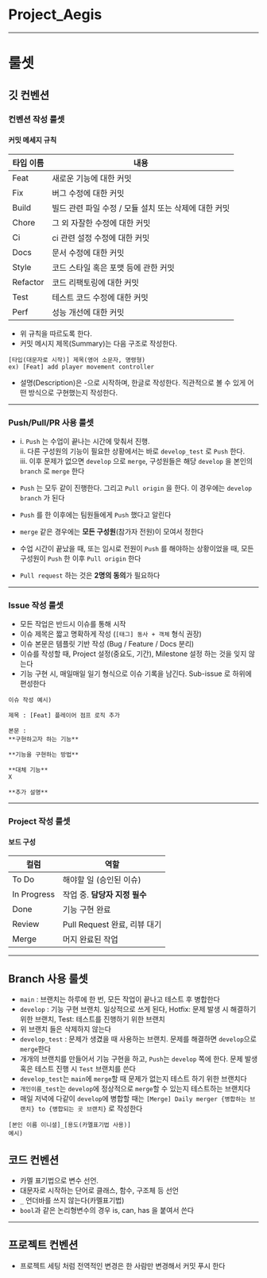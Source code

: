 # Project_Aegis
***
# 룰셋
## 깃 컨벤션
### 컨벤션 작성 룰셋
#### 커밋 메세지 규칙 

| 타입 이름  | 내용                                                   |
|------------|--------------------------------------------------------|
| Feat       | 새로운 기능에 대한 커밋                                |
| Fix        | 버그 수정에 대한 커밋                                  |
| Build      | 빌드 관련 파일 수정 / 모듈 설치 또는 삭제에 대한 커밋 |
| Chore      | 그 외 자잘한 수정에 대한 커밋                          |
| Ci         | ci 관련 설정 수정에 대한 커밋                         |
| Docs       | 문서 수정에 대한 커밋                                  |
| Style      | 코드 스타일 혹은 포맷 등에 관한 커밋                  |
| Refactor   | 코드 리팩토링에 대한 커밋                              |
| Test       | 테스트 코드 수정에 대한 커밋                           |
| Perf       | 성능 개선에 대한 커밋                                  |

- 위 규칙을 따르도록 한다.
- 커밋 메시지 제목(Summary)는 다음 구조로 작성한다.
```
[타입(대문자로 시작)] 제목(영어 소문자, 명령형)
ex) [Feat] add player movement controller
```
- 설명(Description)은 -으로 시작하며, 한글로 작성한다. 직관적으로 볼 수 있게 어떤 방식으로 구현했는지 작성한다.
---
### Push/Pull/PR 사용 룰셋
- i. `Push` 는 수업이 끝나는 시간에 맞춰서 진행.  
 ii. 다른 구성원의 기능이 필요한 상황에서는 바로 `develop_test` 로 `Push` 한다.  
iii. 이후 문제가 없으면 `develop` 으로 `merge`, 구성원들은 해당 `develop` 을 본인의 `branch` 로 `merge` 한다

- `Push` 는 모두 같이 진행한다. 그리고 `Pull origin` 을 한다. 이 경우에는 `develop branch` 가 된다
- `Push` 를 한 이후에는 팀원들에게 `Push` 했다고 알린다
- `merge` 같은 경우에는 **모든 구성원**(참가자 전원)이 모여서 정한다
- 수업 시간이 끝났을 때, 또는 임시로 전원이 `Push` 를 해야하는 상황이었을 때, 모든 구성원이 `Push` 한 이후 `Pull origin` 한다
- `Pull request` 하는 것은 **2명의 동의**가 필요하다
---
### Issue 작성 룰셋
- 모든 작업은 반드시 이슈를 통해 시작
- 이슈 제목은 짧고 명확하게 작성 (`[태그] 동사 + 객체` 형식 권장)
- 이슈 본문은 템플릿 기반 작성 (Bug / Feature / Docs 분리)
- 이슈를 작성할 때, Project 설정(중요도, 기간), Milestone 설정 하는 것을 잊지 않는다
- 기능 구현 시, 매일매일 일기 형식으로 이슈 기록을 남긴다. Sub-issue 로 하위에 편성한다
```
이슈 작성 예시)

제목 : [Feat] 플레이어 점프 로직 추가

본문 : 
**구현하고자 하는 기능**

**기능을 구현하는 방법**

**대체 기능**
X

**추가 설명**

```
---
### Project 작성 룰셋
#### 보드 구성

| 컬럼        | 역할                             |
|-------------|----------------------------------|
| To Do       | 해야할 일 (승인된 이슈)          |
| In Progress | 작업 중. **담당자 지정 필수**     |
| Done        | 기능 구현 완료                   |
| Review      | Pull Request 완료, 리뷰 대기     |
| Merge       | 머지 완료된 작업                 |

---

## Branch 사용 룰셋

- `main` : 브랜치는 하루에 한 번, 모든 작업이 끝나고 테스트 후 병합한다  
- `develop` : 기능 구현 브랜치. 일상적으로 쓰게 된다, Hotfix: 문제 발생 시 해결하기 위한 브랜치, Test: 테스트를 진행하기 위한 브랜치  
- 위 브랜치 들은 삭제하지 않는다  
- `develop_test` : 문제가 생겼을 때 사용하는 브랜치. 문제를 해결하면 `develop`으로 `merge`한다  
- 개개의 브랜치를 만들어서 기능 구현을 하고, `Push`는 `develop` 쪽에 한다. 문제 발생 혹은 테스트 진행 시 `Test` 브랜치를 쓴다  
- `develop_test`는 `main`에 `merge`할 때 문제가 없는지 테스트 하기 위한 브랜치다  
- `개인이름_test`는 `develop`에 정상적으로 `merge`할 수 있는지 테스트하는 브랜치다  
- 매일 저녁에 다같이 `develop`에 병합할 때는 `[Merge] Daily merger {병합하는 브랜치} to {병합되는 곳 브랜치}` 로 작성한다
```
[본인 이름 이니셜]_[용도(카멜표기법 사용)]
예시) 

```
## 코드 컨벤션
- 카멜 표기법으로 변수 선언.
- 대문자로 시작하는 단어로 클래스, 함수, 구조체 등 선언
- `_` 언더바를 쓰지 않는다(카멜표기법)
- `bool`과 같은 논리형변수의 경우 is, can, has 을 붙여서 쓴다
---
## 프로젝트 컨벤션
- 프로젝트 세팅 처럼 전역적인 변경은 한 사람만 변경해서 커밋 푸시 한다



